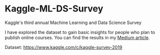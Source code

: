 # Kaggle-ML-DS-Survey
Kaggle's third annual Machine Learning and Data Science Survey</br>

I have explored the dataset to gain basic insights for people who plan to publish online courses. You can find the results in my [Medium article](https://medium.com/@tigranmargarian/if-you-want-to-create-your-own-online-course-here-is-something-you-should-consider-98af4261996c).

Dataset: https://www.kaggle.com/c/kaggle-survey-2019
